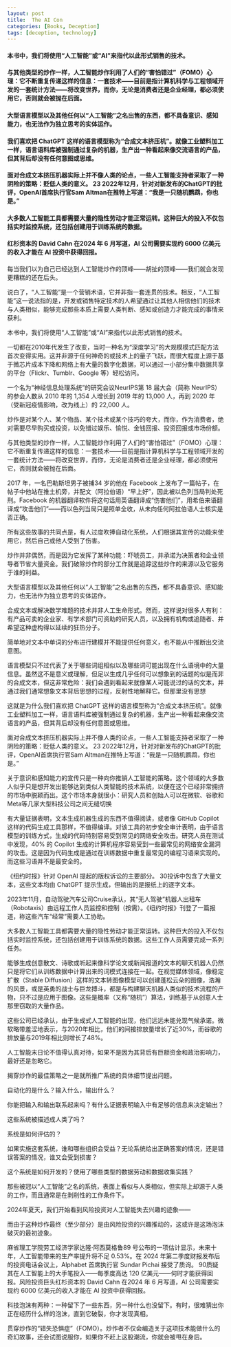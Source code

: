 ```yaml
---
layout: post
title:  The AI Con
categories: [Books, Deception]
tags: [deception, technology]
---
```

#### 本书中，我们将使用“人工智能”或“AI”来指代以此形式销售的技术。
#### 与其他类型的炒作一样，人工智能炒作利用了人们的“害怕错过”（FOMO）心理：它不断重复传递这样的信息：一套技术——目前是指计算机科学与工程领域开发的一套统计方法——将改变世界，而你，无论是消费者还是企业经理，都必须使用它，否则就会被抛在后面。
#### 大型语言模型以及其他任何以“人工智能”之名出售的东西，都不具备意识、感知能力，也无法作为独立思考的实体运作。
#### 我们喜欢把 ChatGPT 这样的语言模型称为“合成文本挤压机”。就像工业塑料加工一样，语言语料库被强制通过复杂的机器，生产出一种看起来像交流语言的产品，但其背后却没有任何意图或思维。
#### 面对合成文本挤压机器实际上并不像人类的论点，一些人工智能支持者采取了一种阴险的策略：贬低人类的意义。 23 2022年12月，针对对新发布的ChatGPT的批评，OpenAI首席执行官Sam Altman在推特上写道：“我是一只随机鹦鹉，你也是。”
#### 大多数人工智能工具都需要大量的隐性劳动才能正常运转。这种巨大的投入不仅包括实时监控系统，还包括创建用于训练系统的数据。
#### 红杉资本的 David Cahn 在2024 年 6 月写道，AI 公司需要实现约 6000 亿美元的收入才能在 AI 投资中获得回报。
<!-- more -->
每当我们以为自己已经达到人工智能炒作的顶峰——胡扯的顶峰——我们就会发现更糟糕的还在后头。

说白了，“人工智能”是一个营销术语，它并非指一套连贯的技术。相反，“人工智能”这一说法指的是，开发或销售特定技术的人希望通过让其他人相信他们的技术与人类相似，能够完成那些本质上需要人类判断、感知或创造力才能完成的事情来获利。

本书中，我们将使用“人工智能”或“AI”来指代以此形式销售的技术。

一切都在2010年代发生了改变，当时一种名为“深度学习”的大规模模式匹配方法首次变得实用。这并非源于任何神奇的或技术上的量子飞跃，而很大程度上源于基于微芯片成本下降和网络上有大量的数字化数据，可以通过一小部分集中数据共享的平台（Flickr、Tumblr、Google 等）轻松访问。

一个名为“神经信息处理系统”的研究会议NeurIPS第 18 届大会（简称 NeurIPS）的参会人数从 2010 年的 1,354 人增长到 2019 年的 13,000 人，再到 2020 年（受新冠疫情影响，改为线上）的 22,000 人。

炒作是对某个人、某个物品、某个技术或某个技巧的夸大，而你，作为消费者，绝对需要尽早购买或投资，以免错过娱乐、愉悦、金钱回报、投资回报或市场份额。

与其他类型的炒作一样，人工智能炒作利用了人们的“害怕错过”（FOMO）心理：它不断重复传递这样的信息：一套技术——目前是指计算机科学与工程领域开发的一套统计方法——将改变世界，而你，无论是消费者还是企业经理，都必须使用它，否则就会被抛在后面。

2017 年，一名巴勒斯坦男子被捕34 岁的他在 Facebook 上发布了一篇帖子，在帖子中他站在推土机旁，并配文（阿拉伯语）“早上好”，因此被以色列当局判处死刑。Facebook 的机器翻译软件将这句话用英语翻译成“伤害他们”，用希伯来语翻译成“攻击他们”——而以色列当局只是照单全收，从未向任何阿拉伯语人士核实是否正确。

所有这些故事的共同点是，有人过度吹捧自动化系统，人们根据其宣传的功能来使用它，然后自己或他人受到了伤害。

炒作并非偶然，而是因为它发挥了某种功能：吓唬员工，并承诺为决策者和企业领导者节省大量资金。我们破除炒作的部分工作就是追踪这些炒作的来源以及它服务于谁的利益。

大型语言模型以及其他任何以“人工智能”之名出售的东西，都不具备意识、感知能力，也无法作为独立思考的实体运作。

合成文本或解决数学难题的技术并非人工生命形式。然而，这样说对很多人有利：有产品可卖的企业家、有学术部门可资助的研究人员，以及拥有机构或追随者、并希望这种虚构得以延续的狂热分子。

简单地对文本中单词的分布进行建模并不能提供任何意义，也不能从中推断出交流意图。

语言模型只不过代表了关于哪些词组相似以及哪些词可能出现在什么语境中的大量信息。虽然这不是意义或理解，但足以生成几乎任何可以想象到的话题的似是而非的合成文本，但这非常危险：我们会遇到看起来就像某人可能说过的话的文本，并通过我们通常想象文本背后思想的过程，反射性地解释它。但那里没有思想

这就是为什么我们喜欢把 ChatGPT 这样的语言模型称为“合成文本挤压机”。就像工业塑料加工一样，语言语料库被强制通过复杂的机器，生产出一种看起来像交流语言的产品，但其背后却没有任何意图或思维。

面对合成文本挤压机器实际上并不像人类的论点，一些人工智能支持者采取了一种阴险的策略：贬低人类的意义。 23 2022年12月，针对对新发布的ChatGPT的批评，OpenAI首席执行官Sam Altman在推特上写道：“我是一只随机鹦鹉，你也是。”

关于意识和感知能力的宣传只是一种向你推销人工智能的策略。这个领域的大多数人似乎只是想开发出能够达到类似人类智能的技术系统，以便在这个已经非常拥挤的市场中脱颖而出。这个市场本身就很小：研究人员和创始人可以在微软、谷歌和Meta等几家大型科技公司之间无缝切换

有大量证据表明，文本生成机器生成的东西不值得阅读，或者像 GitHub Copilot 这样的代码生成工具那样，不值得编译。对该工具的初步安全审计表明，由于语言模型的训练方式，生成的代码特别容易受到常见的网络安全攻击。研究人员在测试中发现，40% 的 Copilot 生成的计算机程序容易受到一些最常见的网络安全漏洞的攻击。这是因为代码生成是通过在训练数据中重复最常见的编程习语来实现的。而这些习语并不是最安全的。

《纽约时报》针对 OpenAI 提起的版权诉讼的主要部分。 30投诉中包含了大量文本，这些文本均由 ChatGPT 提示生成，但输出的是报纸上的逐字文本。

2023年11月，自动驾驶汽车公司Cruise承认，其“无人驾驶”机器人出租车（Robotaxis）由远程工作人员监控和控制（按需）。《纽约时报》刊登了一篇报道，称这些汽车“经常”需要人工协助。

大多数人工智能工具都需要大量的隐性劳动才能正常运转。这种巨大的投入不仅包括实时监控系统，还包括创建用于训练系统的数据。这些工作人员需要完成一系列任务。

能够生成创意散文、诗歌或听起来像科学论文或新闻报道的文本的聊天机器人仍然只是将它们从训练数据中计算出来的词模式连接在一起。在视觉媒体领域，像稳定扩散（Stable Diffusion）这样的文本转图像模型可以创建蓬松云朵的图像，浩瀚的风景，或是英勇的战士与巨龙搏斗，都是与构建聊天机器人类似的技术流程的产物，只不过是应用于图像。这些是概率（又称“随机”）算法，训练基于从创意人士那里窃取的大量作品。

这些公司已经承认，由于生成式人工智能的出现，他们远远未能兑现气候承诺。微软略带羞涩地表示，与2020年相比，他们的间接排放量增长了近30%，而谷歌的排放量与2019年相比则增长了48%。

人工智能末日论不值得认真对待，如果不是因为其背后有巨额资金和政治影响力，最好还是忽略它。

揭穿炒作的最佳策略之一是就所推广系统的具体细节提出问题。

自动化的是什么？输入什么，输出什么？

你能把输入和输出联系起来吗？有什么证据表明输入中有足够的信息来决定输出？

这些系统被描述成人类了吗？

系统是如何评估的？

如果实施这套系统，谁和哪些组织会受益？无论系统给出正确答案的情况，还是错误答案的情况，谁又会受到损害？

这个系统是如何开发的？使用了哪些类型的数据劳动和数据收集实践？

那些被冠以“人工智能”之名的系统，表面上看似与人类相似，但实际上却源于人类的工作，而且通常是在剥削性的工作条件下。

2024年夏天，我们开始看到风险投资对人工智能失去兴趣的迹象——

而由于这种炒作最终（至少部分）是由风险投资的兴趣推动的，这或许是这场泡沫破灭的最初迹象。

麻省理工学院劳工经济学家达隆·阿西莫格鲁89 号公布的一项估计显示，未来十年，人工智能带来的生产率提升将不足 0.53%。在 2024 年第二季度财报发布后的投资电话会议上，Alphabet 首席执行官 Sundar Pichai 接受了质询。 90质疑其在人工智能上的大手笔投入——每季度高达 120 亿美元——何时才能获得回报。风险投资巨头红杉资本的 David Cahn 在2024 年 6 月写道，AI 公司需要实现约 6000 亿美元的收入才能在 AI 投资中获得回报。

科技泡沫有两种：一种留下了一些东西，另一种什么也没留下。有时，很难猜出你正在经历什么样的泡沫，直到它破裂，你才发现真相。

贯穿炒作的“错失恐惧症”（FOMO）。炒作者不仅会编造关于这项技术能做什么的奇幻故事，还会试图说服你，如果你不赶上这股潮流，你就会被甩在身后。
